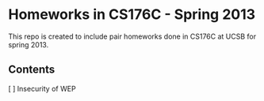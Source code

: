 Homeworks in CS176C - Spring 2013
==================================

This repo is created to include pair homeworks done in CS176C at UCSB for spring 2013.

Contents
--------
[ ] Insecurity of WEP
